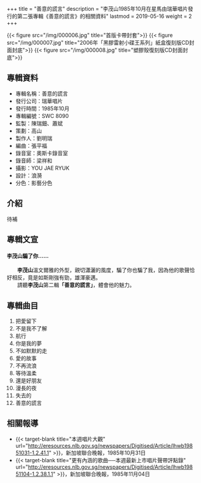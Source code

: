 +++
title = "善意的謊言"
description = "李茂山1985年10月在星馬由瑞華唱片發行的第二張專輯《善意的謊言》的相關資料"
lastmod = 2019-05-16
weight = 2
+++

{{< figure src="/img/000006.jpg" title="首版卡帶封套">}}
{{< figure src="/img/000007.jpg" title="2006年「黑膠雷射小碟王系列」紙盒復刻版CD封面封底">}}
{{< figure src="/img/000008.jpg" title="塑膠殼復刻版CD封面封底">}}

## 專輯資料

* 專輯名稱：善意的謊言
* 發行公司：瑞華唱片
* 發行時間：1985年10月
* 專輯編號：SWC 8090
* 監製：陳瑞鈿、蕭斌
* 策劃：高山
* 製作人：劉明瑞
* 編曲：張平福
* 錄音室：奧斯卡錄音室
* 錄音師：梁祥和
* 攝影：YOU JAE RYUK
* 設計：浪漪
* 分色：影藝分色


## 介紹

待補

## 專輯文宣

#### 李茂山騙了你……

　　<b>李茂山</b>溫文爾雅的外型，親切瀟灑的風度，騙了你也騙了我，因為他的歌聲恰好相反，竟是如斯剛強有勁，雄渾豪邁。  
　　請聽<b>李茂山</b>第二輯<b>「善意的謊言」</b>，體會他的魅力。

## 專輯曲目

1. 把愛留下
2. 不是我不了解
3. 航行
4. 你是我的夢
5. 不如默默的走
6. 愛的故事
7. 不再流浪
8. 等待溫柔
9. 還是好朋友
10. 漫長的夜
11. 失去的
12. 善意的謊言

## 相關報導
* {{< target-blank title="本週唱片大觀" url="http://eresources.nlb.gov.sg/newspapers/Digitised/Article/lhwb19851031-1.2.41.1" >}}，新加坡聯合晚報，1985年10月31日
* {{< target-blank title="更有內涵的歌曲──本週最新上市唱片聲帶評點錄" url="http://eresources.nlb.gov.sg/newspapers/Digitised/Article/lhwb19851104-1.2.38.1.1" >}}，新加坡聯合晚報，1985年11月04日